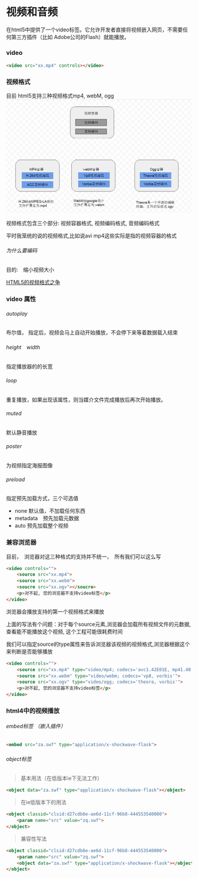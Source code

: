 # 视频和音频

在html5中提供了一个video标签。它允许开发者直接将视频嵌入网页，不需要任何第三方插件（比如 Adobe公司的Flash）就能播放。

### video

```html
<video src="xx.mp4" controls></video>
```

### 视频格式
目前 html5支持三种视频格式mp4, webM, ogg
![](images/2.png)

视频格式包含三个部分: 视频容器格式, 视频编码格式, 音频编码格式

平时我笼统的说的视频格式,比如说avi mp4这些实际是指的视频容器的格式

###### 为什么要编码
目的:　缩小视频大小

[HTML5的视频格式之争](http://www.ruanyifeng.com/blog/2010/05/html5_codec_fight.html)


### video 属性
######  autoplay
布尔值， 指定后，视频会马上自动开始播放，不会停下来等着数据载入结束

######  height　width　
指定播放器的的长宽

######  loop
重复播放，如果出现该属性，则当媒介文件完成播放后再次开始播放。 

###### muted
默认静音播放

###### poster
为视频指定海报图像

###### preload
指定预先加载方式，三个可选值
+ none 默认值，不加载任何东西
+ metadata　预先加载元数据
+ auto  预先加载整个视频

### 兼容浏览器
目前，　浏览器对这三种格式的支持并不统一，　所有我们可以这么写

```html
<video controls="">
    <source src="xx.mp4">
    <source src="xx.webm">
    <soucre src="xx.ogv"></soucre>
    <p>对不起, 您的浏览器不支持video标签</p>
</video>
```
浏览器会播放支持的第一个视频格式来播放


上面的写法有个问题：对于每个source元素,浏览器会加载所有视频文件的元数据,查看能不能播放这个视频, 这个工程可能很耗费时间

我们可以指定source的type属性来告诉浏览器该视频的视频格式,浏览器根据这个来判断是否能够播放

```html
<video controls="">
    <source src="xx.mp4" type="video/mp4; codecs='avc1.42E01E, mp41.40.2'">
    <source src="xx.webm" type="video/webm; codecs='vp8, vorbis'">
    <source src="xx.ogv" type="video/ogg; codecs='theora, vorbis'">
    <p>对不起, 您的浏览器不支持video标签</p>
</video>
```

### html4中的视频播放

######  embed标签  （嵌入插件）
```html
<embed src="za.swf" type="application/x-shockwave-flask">
```
<!-- 在html4 我们使用embed标签加载视频插件，这是一段加载flash视频插件和flash视频的代码，这里type属性设置要加载的的插件是flash插件，src属性指定视频的url地址，这里的用法兼容所有的浏览器， 但是embed并不是html标准， html的标准是用object标签，这里很奇葩，标准居然没有不是标准的工作的好-->
######  object标签 

> 基本用法（在低版本ie下无法工作）

```html
<object data="za.swf" type="application/x-shockwave-flask"></object>
```
> 在ie低版本下的用法

```html
<object classid="clsid:d27cdb6e-ae6d-11cf-96b8-444553540000">
    <param name="src" value="zq.swf">
</object>
```
> 兼容性写法

```html
<object classid="clsid:d27cdb6e-ae6d-11cf-96b8-444553540000">
    <param name="src" value="zq.swf">
    <object data="za.swf" type="application/x-shockwave-flask"></object>
</object>
```
